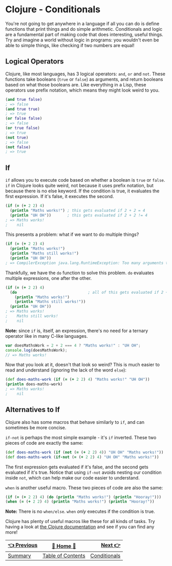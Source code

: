 # Clojure - Conditionals

You're not going to get anywhere in a language if all you can do is define
functions that print things and do simple arithmetic. Conditionals and logic
are a fundamental part of making code that does interesting, useful things. Try
and imagine a world without logic in programs: you wouldn't even be able to simple
things, like checking if two numbers are equal!

## Logical Operators

Clojure, like most languages, has 3 logical operators: `and`, `or` and `not`.
These functions take booleans (`true` or `false`) as arguments, and return
booleans based on what those booleans are. Like everything in a Lisp, these
operators use prefix notation, which means they might look weird to you.
```clojure
(and true false)
; => false
(and true true)
; => true
(or false false)
; => false
(or true false)
; => true
(not true)
; => false
(not false)
; => true
```

## If

`if` allows you to execute code based on whether a boolean is `true` or `false`.
`if` in Clojure looks quite weird, not because it uses prefix notation, but
because there is no else keyword. If the condition is true, it evaluates the first
expression. If it's false, it executes the second.
```clojure
(if (= (+ 2 2) 4)
  (println "Maths works!") ; this gets evaluated if 2 + 2 = 4
  (println "UH OH"))       ; this gets evaluated if 2 + 2 != 4
; => Maths works!
;    nil
```
This presents a problem: what if we want to do multiple things?
```clojure
(if (= (+ 2 2) 4)
  (println "Maths works!")
  (println "Maths still works!")
  (println "UH OH"))
; => CompilerException java.lang.RuntimeException: Too many arguments to if
```
Thankfully, we have the `do` function to solve this problem. `do` evaluates
multiple expressions, one after the other.
```clojure
(if (= (+ 2 2) 4)
  (do                               ; all of this gets evaluated if 2 + 2 = 4
    (println "Maths works!")
    (println "Maths still works!"))
  (println "UH OH"))
; => Maths works!
;    Maths still works!
;    nil
```
**Note:** since `if` is, itself, an expression, there's no need for a ternary
operator like in many C-like languages.
```javascript
var doesMathsWork = 2 + 2 === 4 ? "Maths works!" : "UH OH";
console.log(doesMathsWork);
// => Maths works!
```
Now that you look at it, doesn't that look so weird? This is much easier to
read and understand (ignoring the lack of the word `else`):
```clojure
(def does-maths-work (if (= (+ 2 2) 4) "Maths works!" "UH OH"))
(println does-maths-work)
; => Maths works!
;    nil
```

## Alternatives to If

Clojure also has some macros that behave similarly to `if`, and can sometimes
be more concise.

`if-not` is perhaps the most simple example - it's `if` inverted. These two
pieces of code are exactly the same:
```clojure
(def does-maths-work (if (not (= (+ 2 2) 4)) "UH OH" "Maths works!"))
(def does-maths-work (if-not (= (+ 2 2) 4) "UH OH" "Maths works!"))
```
The first expression gets evaluated if it's false, and the second gets evaluated
if it's true. Notice that using `if-not` avoids nesting our condition inside
`not`, which can help make our code easier to understand.

`when` is another useful macro. These two pieces of code are also the same:
```clojure
(if (= (+ 2 2) 4) (do (println "Maths works!") (println "Hooray!")))
(when (= (+ 2 2) 4) (println "Maths works!") (println "Hooray!"))
```
**Note:** There is no `when/else`. `when` *only* executes if the condition is true.

Clojure has plenty of useful macros like these for all kinds of tasks. Try having
a look at [the Clojure documentation](https://clojuredocs.org/) and see if you
can find any more!

| [:point_left: Previous](Clojure-Basics) | [:book: Home :book:](Clojure) | [Next :point_right:](Clojure-Let-Bindings)|
|:---|:---:|----:|
| [Summary](Clojure-Basics) | [Table of Contents](Clojure) | [Conditionals](Clojure-Let-Bindings)|
